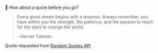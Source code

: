 📣 How about a quote before you go?

> Every great dream begins with a dreamer. Always remember, you have within you the strength, the patience, and the passion to reach for the stars to change the world.
>
> <p>- Harriet Tubman</p>

Quote requested from [Random Quotes API](https://github.com/lukePeavey/quotable)
